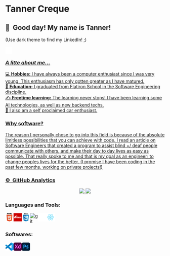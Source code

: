 # Tanner Creque
## 👋 &nbsp;Good day! My name is Tanner!
(Use dark theme to find my LinkedIn! ;)

<a href="https://www.linkedin.com/in/tanner-creque-24121620a/" target="_blank"><img align="left" alt="Tanner Creque | LinkedIn" width="22px" src="https://github.com/Aakarsh-B/trying-repos/blob/master/linkedin.svg" />
<br />
### *A litte about me...*
:computer: **Hobbies:** I have always been a computer enthusiast since I was very young. This enthusiasm has only gotten greater as I have matured.<br>
:bookmark_tabs: **Education:** I graduated from Flatiron School in the Software Engineering discipline. <br>
:writing_hand: **Freetime learning:** The learning never stops! I have been learning some AI technologies, as well as new backend techs. <br>
:red_car: I also am a self proclaimed car enthusiast.

### Why software?
  The reason I personally chose to go into this field is because of the absolute limitless possibilities that you can achieve with code. I read an article on Software Engineers that created a program to assist blind +/ deaf people communicate with others, and make their day to day lives as easy as possible. That really spoke to me and that is my goal as an engineer; to change peoples lives for the better. (I promise I have been coding in the past few months, working on private projects!)
  
### ⚙️ &nbsp;GitHub Analytics
<p align="center">
<a href="https://github.com/AVS1508">
  <img height="180em" src="https://github-readme-stats-eight-theta.vercel.app/api?username=tannercreque&show_icons=true&theme=algolia&include_all_commits=true&count_private=true"/>
  <img height="180em" src="https://github-readme-stats-eight-theta.vercel.app/api/top-langs/?username=tannercreque&layout=compact&langs_count=8&theme=algolia"/>
</a>
</p>
  
  
  ### Languages and Tools:
<a href="https://www.w3.org/html/" target="_blank"><img align="left" alt="HTML5" width="26px" src="https://raw.githubusercontent.com/github/explore/80688e429a7d4ef2fca1e82350fe8e3517d3494d/topics/html/html.png" /></a>
<a href="https://rubyonrails.org/" target="_blank"><img align="left" alt="Rails" width="26px"
src="https://raw.githubusercontent.com/github/explore/80688e429a7d4ef2fca1e82350fe8e3517d3494d/topics/rails/rails.png" /></a>
<a href="https://www.w3schools.com/css/" target="_blank"><img align="left" alt="CSS3" width="26px" src="https://raw.githubusercontent.com/github/explore/80688e429a7d4ef2fca1e82350fe8e3517d3494d/topics/css/css.png" /></a>
<a href="https://git-scm.com/" target="_blank"> <img align="left" alt="git" width="26px" src="https://www.vectorlogo.zone/logos/git-scm/git-scm-icon.svg"/> </a>
<img align="left" alt="GitHub" width="26px" src="https://github.com/Aakarsh-B/trying-repos/blob/master/github.svg" />
  <a href="https://reactjs.org/" target="_blank"> <img align="left" alt="react" width="26px" src="https://raw.githubusercontent.com/github/explore/80688e429a7d4ef2fca1e82350fe8e3517d3494d/topics/react/react.png" /> </a>
<br></br>
### Softwares:
<img align="left" alt="Visual Studio Code" width="26px" src="https://raw.githubusercontent.com/github/explore/80688e429a7d4ef2fca1e82350fe8e3517d3494d/topics/visual-studio-code/visual-studio-code.png" />
<a href="https://www.adobe.com/products/xd.html" target="_blank"> <img align="left" alt="XD" width="26px" src="https://github.com/Aakarsh-B/trying-repos/blob/master/adobexd.png?raw=true"/> </a> 
<a href="https://www.photoshop.com/en" target="_blank"> <img align="left" alt="Photoshop" width="26px" src="https://github.com/Aakarsh-B/trying-repos/blob/master/photoshop.png?raw=true"/> </a>

<br></br>
<br />
<br />
